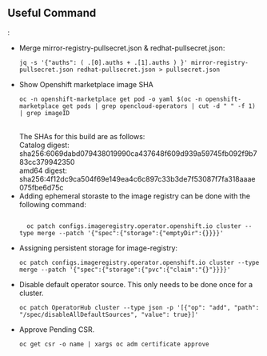 <h2>Useful Command</h2>:
<ul>
<li>Merge mirror-registry-pullsecret.json & redhat-pullsecret.json:</li>
<pre><code>jq -s &#39;{&quot;auths&quot;: ( .[0].auths + .[1].auths ) }&#39; mirror-registry-pullsecret.json redhat-pullsecret.json &gt; pullsecret.json</code></pre>
  <li>Show Openshift marketplace image SHA </li>
 <pre><code>oc -n openshift-marketplace get pod -o yaml $(oc -n openshift-marketplace get pods | grep opencloud-operators | cut -d " " -f 1) | grep imageID</code></pre><br>
  The SHAs for this build are as follows:<br>
Catalog digest: sha256:6069dabd079438019990ca437648f609d939a59745fb092f9b783cc379942350<br>
amd64 digest: sha256:4f12dc9ca504f69e149ea4c6c897c33b3de7f53087f7fa318aaae075fbe6d75c<br>
  <li>Adding ephemeral storaste to the image registry can be done with the following command:</li>
<pre><code>
  oc patch configs.imageregistry.operator.openshift.io cluster --type merge --patch '{"spec":{"storage":{"emptyDir":{}}}}'
</code></pre>
  <li>Assigning persistent storage for image-registry:</li>
  <pre><code>oc patch configs.imageregistry.operator.openshift.io cluster --type merge --patch '{"spec":{"storage":{"pvc":{"claim":"{<changeme>}"}}}}'  </code></pre>
  <li>Disable default operator source. This only needs to be done once for a cluster.</li>
  <pre><code>oc patch OperatorHub cluster --type json -p '[{"op": "add", "path": "/spec/disableAllDefaultSources", "value": true}]'</code></pre>
  <li>Approve Pending CSR.</li>
  <pre><code>oc get csr -o name | xargs oc adm certificate approve</code></pre>
